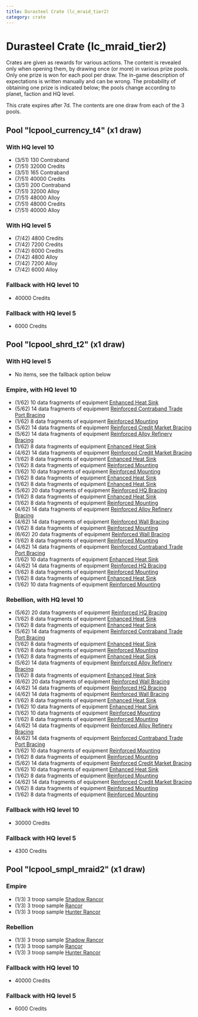 ```yaml
---
title: Durasteel Crate (lc_mraid_tier2)
category: crate
---
```


# Durasteel Crate (lc_mraid_tier2)

Crates are given as rewards for various actions. The content is revealed only when opening them, by drawing once (or more) in various prize pools. Only one prize is won for each pool per draw. The in-game description of expectations is written manually and can be wrong. The probability of obtaining one prize is indicated below; the pools change according to planet, faction and HQ level.

This crate expires after 7d. The contents are one draw from each of the 3 pools.

## Pool "lcpool_currency_t4" (x1 draw)

### With HQ level 10

  * (3/51) 130 Contraband
  * (7/51) 32000 Credits
  * (3/51) 165 Contraband
  * (7/51) 40000 Credits
  * (3/51) 200 Contraband
  * (7/51) 32000 Alloy
  * (7/51) 48000 Alloy
  * (7/51) 48000 Credits
  * (7/51) 40000 Alloy

### With HQ level 5

  * (7/42) 4800 Credits
  * (7/42) 7200 Credits
  * (7/42) 6000 Credits
  * (7/42) 4800 Alloy
  * (7/42) 7200 Alloy
  * (7/42) 6000 Alloy

### Fallback with HQ level 10

  * 40000 Credits

### Fallback with HQ level 5

  * 6000 Credits

## Pool "lcpool_shrd_t2" (x1 draw)

### With HQ level 5

  * No items, see the fallback option below

### Empire, with HQ level 10

  * (1/62) 10 data fragments of equipment [Enhanced Heat Sink](eqpEmpireMortarTurretDamage)
  * (5/62) 14 data fragments of equipment [Reinforced Contraband Trade Port Bracing](eqpEmpireContrabandGeneratorHealth)
  * (1/62) 8 data fragments of equipment [Reinforced Mounting](eqpEmpireRocketTurretHealth)
  * (5/62) 14 data fragments of equipment [Reinforced Credit Market Bracing](eqpEmpireCreditGeneratorHealth)
  * (5/62) 14 data fragments of equipment [Reinforced Alloy Refinery Bracing](eqpEmpireMaterialsGeneratorHealth)
  * (1/62) 8 data fragments of equipment [Enhanced Heat Sink](eqpEmpireRocketTurretDamage)
  * (4/62) 14 data fragments of equipment [Reinforced Credit Market Bracing](eqpEmpireCreditGeneratorHealth)
  * (1/62) 8 data fragments of equipment [Enhanced Heat Sink](eqpEmpireMortarTurretDamage)
  * (1/62) 8 data fragments of equipment [Reinforced Mounting](eqpEmpireBurstTurretHealth)
  * (1/62) 10 data fragments of equipment [Reinforced Mounting](eqpEmpireMortarTurretHealth)
  * (1/62) 8 data fragments of equipment [Enhanced Heat Sink](eqpEmpireBurstTurretDamage)
  * (1/62) 8 data fragments of equipment [Enhanced Heat Sink](eqpEmpireBurstTurretDamage)
  * (5/62) 20 data fragments of equipment [Reinforced HQ Bracing](eqpEmpireHQHealth)
  * (1/62) 8 data fragments of equipment [Enhanced Heat Sink](eqpEmpireRapidFireTurretDamage)
  * (1/62) 8 data fragments of equipment [Reinforced Mounting](eqpEmpireRocketTurretHealth)
  * (4/62) 14 data fragments of equipment [Reinforced Alloy Refinery Bracing](eqpEmpireMaterialsGeneratorHealth)
  * (4/62) 14 data fragments of equipment [Reinforced Wall Bracing](eqpEmpireWallHealth)
  * (1/62) 8 data fragments of equipment [Reinforced Mounting](eqpEmpireMortarTurretHealth)
  * (6/62) 20 data fragments of equipment [Reinforced Wall Bracing](eqpEmpireWallHealth)
  * (1/62) 8 data fragments of equipment [Reinforced Mounting](eqpEmpireBurstTurretHealth)
  * (4/62) 14 data fragments of equipment [Reinforced Contraband Trade Port Bracing](eqpEmpireContrabandGeneratorHealth)
  * (1/62) 10 data fragments of equipment [Enhanced Heat Sink](eqpEmpireRapidFireTurretDamage)
  * (4/62) 14 data fragments of equipment [Reinforced HQ Bracing](eqpEmpireHQHealth)
  * (1/62) 8 data fragments of equipment [Reinforced Mounting](eqpEmpireRapidFireTurretHealth)
  * (1/62) 8 data fragments of equipment [Enhanced Heat Sink](eqpEmpireRocketTurretDamage)
  * (1/62) 10 data fragments of equipment [Reinforced Mounting](eqpEmpireRapidFireTurretHealth)

### Rebellion, with HQ level 10

  * (5/62) 20 data fragments of equipment [Reinforced HQ Bracing](eqpRebelHQHealth)
  * (1/62) 8 data fragments of equipment [Enhanced Heat Sink](eqpRebelRocketTurretDamage)
  * (1/62) 8 data fragments of equipment [Enhanced Heat Sink](eqpRebelRocketTurretDamage)
  * (5/62) 14 data fragments of equipment [Reinforced Contraband Trade Port Bracing](eqpRebelContrabandGeneratorHealth)
  * (1/62) 8 data fragments of equipment [Enhanced Heat Sink](eqpRebelBurstTurretDamage)
  * (1/62) 8 data fragments of equipment [Reinforced Mounting](eqpRebelBurstTurretHealth)
  * (1/62) 8 data fragments of equipment [Enhanced Heat Sink](eqpRebelBurstTurretDamage)
  * (5/62) 14 data fragments of equipment [Reinforced Alloy Refinery Bracing](eqpRebelMaterialsGeneratorHealth)
  * (1/62) 8 data fragments of equipment [Enhanced Heat Sink](eqpRebelMortarTurretDamage)
  * (6/62) 20 data fragments of equipment [Reinforced Wall Bracing](eqpRebelWallHealth)
  * (4/62) 14 data fragments of equipment [Reinforced HQ Bracing](eqpRebelHQHealth)
  * (4/62) 14 data fragments of equipment [Reinforced Wall Bracing](eqpRebelWallHealth)
  * (1/62) 8 data fragments of equipment [Enhanced Heat Sink](eqpRebelRapidFireTurretDamage)
  * (1/62) 10 data fragments of equipment [Enhanced Heat Sink](eqpRebelMortarTurretDamage)
  * (1/62) 10 data fragments of equipment [Reinforced Mounting](eqpRebelMortarTurretHealth)
  * (1/62) 8 data fragments of equipment [Reinforced Mounting](eqpRebelRapidFireTurretHealth)
  * (4/62) 14 data fragments of equipment [Reinforced Alloy Refinery Bracing](eqpRebelMaterialsGeneratorHealth)
  * (4/62) 14 data fragments of equipment [Reinforced Contraband Trade Port Bracing](eqpRebelContrabandGeneratorHealth)
  * (1/62) 10 data fragments of equipment [Reinforced Mounting](eqpRebelRapidFireTurretHealth)
  * (1/62) 8 data fragments of equipment [Reinforced Mounting](eqpRebelBurstTurretHealth)
  * (5/62) 14 data fragments of equipment [Reinforced Credit Market Bracing](eqpRebelCreditGeneratorHealth)
  * (1/62) 10 data fragments of equipment [Enhanced Heat Sink](eqpRebelRapidFireTurretDamage)
  * (1/62) 8 data fragments of equipment [Reinforced Mounting](eqpRebelRocketTurretHealth)
  * (4/62) 14 data fragments of equipment [Reinforced Credit Market Bracing](eqpRebelCreditGeneratorHealth)
  * (1/62) 8 data fragments of equipment [Reinforced Mounting](eqpRebelMortarTurretHealth)
  * (1/62) 8 data fragments of equipment [Reinforced Mounting](eqpRebelRocketTurretHealth)

### Fallback with HQ level 10

  * 30000 Credits

### Fallback with HQ level 5

  * 4300 Credits

## Pool "lcpool_smpl_mraid2" (x1 draw)

### Empire

  * (1/3) 3 troop sample [Shadow Rancor](EmpireShadowRancor)
  * (1/3) 3 troop sample [Rancor](promoRancorEmpire)
  * (1/3) 3 troop sample [Hunter Rancor](EmpireHunterRancor)

### Rebellion

  * (1/3) 3 troop sample [Shadow Rancor](RebelShadowRancor)
  * (1/3) 3 troop sample [Rancor](promoRancorRebel)
  * (1/3) 3 troop sample [Hunter Rancor](RebelHunterRancor)

### Fallback with HQ level 10

  * 40000 Credits

### Fallback with HQ level 5

  * 6000 Credits